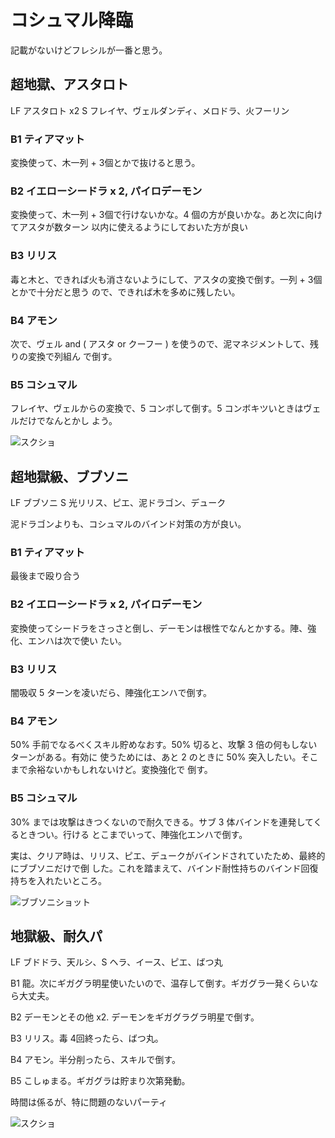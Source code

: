 # コシュマル降臨

記載がないけどフレシルが一番と思う。

## 超地獄、アスタロト

LF アスタロト x2
S  フレイヤ、ヴェルダンディ、メロドラ、火フーリン

### B1 ティアマット

変換使って、木一列 + 3個とかで抜けると思う。

### B2 イエローシードラ x 2, パイロデーモン

変換使って、木一列 + 3個で行けないかな。4 個の方が良いかな。あと次に向けてアスタが数ターン
以内に使えるようにしておいた方が良い

### B3 リリス

毒と木と、できれば火も消さないようにして、アスタの変換で倒す。一列 + 3個とかで十分だと思う
ので、できれば木を多めに残したい。

### B4 アモン

次で、ヴェル and ( アスタ or クーフー ) を使うので、泥マネジメントして、残りの変換で列組ん
で倒す。

### B5 コシュマル

フレイヤ、ヴェルからの変換で、5 コンボして倒す。5 コンボキツいときはヴェルだけでなんとかし
よう。

![スクショ](http://i.imgur.com/lcpbkb1l.png)

## 超地獄級、ブブソニ

LF ブブソニ
S  光リリス、ピエ、泥ドラゴン、デューク

泥ドラゴンよりも、コシュマルのバインド対策の方が良い。

### B1 ティアマット

最後まで殴り合う

### B2 イエローシードラ x 2, パイロデーモン

変換使ってシードラをさっさと倒し、デーモンは根性でなんとかする。陣、強化、エンハは次で使い
たい。

### B3 リリス

闇吸収 5 ターンを凌いだら、陣強化エンハで倒す。

### B4 アモン

50% 手前でなるべくスキル貯めなおす。50% 切ると、攻撃 3 倍の何もしないターンがある。有効に
使うためには、あと 2 のときに 50% 突入したい。そこまで余裕ないかもしれないけど。変換強化で
倒す。

### B5 コシュマル

30% までは攻撃はきつくないので耐久できる。サブ 3 体バインドを連発してくるときつい。行ける
とこまでいって、陣強化エンハで倒す。

実は、クリア時は、リリス、ピエ、デュークがバインドされていたため、最終的にブブソニだけで倒
した。これを踏まえて、バインド耐性持ちのバインド回復持ちを入れたいところ。

![ブブソニショット](http://i.imgur.com/NGRQgN0l.jpg)



## 地獄級、耐久パ

LF ブドドラ、天ルシ、S ヘラ、イース、ピエ、ばつ丸

B1 龍。次にギガグラ明星使いたいので、温存して倒す。ギガグラ一発くらいなら大丈夫。

B2 デーモンとその他 x2. デーモンをギガグラグラ明星で倒す。

B3 リリス。毒 4回終ったら、ばつ丸。

B4 アモン。半分削ったら、スキルで倒す。

B5 こしゅまる。ギガグラは貯まり次第発動。

時間は係るが、特に問題のないパーティ

![スクショ](http://i.imgur.com/gij0Gual.jpg)

<!-- vim: set tw=90 filetype=markdown : -->

